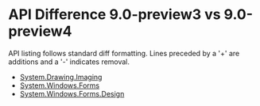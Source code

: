 # API Difference 9.0-preview3 vs 9.0-preview4

API listing follows standard diff formatting.
Lines preceded by a '+' are additions and a '-' indicates removal.

* [System.Drawing.Imaging](9.0-preview4_System.Drawing.Imaging.md)
* [System.Windows.Forms](9.0-preview4_System.Windows.Forms.md)
* [System.Windows.Forms.Design](9.0-preview4_System.Windows.Forms.Design.md)
